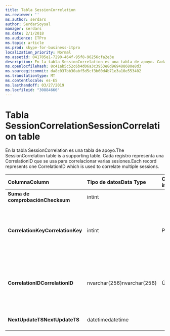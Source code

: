 ```yaml
---
title: Tabla SessionCorrelation
ms.reviewer: ''
ms.author: serdars
author: SerdarSoysal
manager: serdars
ms.date: 2/1/2018
ms.audience: ITPro
ms.topic: article
ms.prod: skype-for-business-itpro
localization_priority: Normal
ms.assetid: 041705e1-7290-464f-95f8-96256cfa2e3e
description: En la tabla SessionCorrelation es una tabla de apoyo. Cada registro representa una CorrelationID que se usa para correlacionar varias sesiones.
ms.openlocfilehash: 8c41ab5c52c6b4d06a3c3953e8d969488680e8d3
ms.sourcegitcommit: da8c037bb30abf5d5cf3b60d4b71e3a10e553402
ms.translationtype: MT
ms.contentlocale: es-ES
ms.lasthandoff: 03/27/2019
ms.locfileid: "30884666"
---
```

# <a name="sessioncorrelation-table"></a><span data-ttu-id="bbbf7-104">Tabla SessionCorrelation</span><span class="sxs-lookup"><span data-stu-id="bbbf7-104">SessionCorrelation table</span></span>
 
<span data-ttu-id="bbbf7-105">En la tabla SessionCorrelation es una tabla de apoyo.</span><span class="sxs-lookup"><span data-stu-id="bbbf7-105">The SessionCorrelation table is a supporting table.</span></span> <span data-ttu-id="bbbf7-106">Cada registro representa una CorrelationID que se usa para correlacionar varias sesiones.</span><span class="sxs-lookup"><span data-stu-id="bbbf7-106">Each record represents one CorrelationID which is used to correlate multiple sessions.</span></span> 
  
|<span data-ttu-id="bbbf7-107">**Columna**</span><span class="sxs-lookup"><span data-stu-id="bbbf7-107">**Column**</span></span>|<span data-ttu-id="bbbf7-108">**Tipo de datos**</span><span class="sxs-lookup"><span data-stu-id="bbbf7-108">**Data Type**</span></span>|<span data-ttu-id="bbbf7-109">**Clave o índice**</span><span class="sxs-lookup"><span data-stu-id="bbbf7-109">**Key/Index**</span></span>|<span data-ttu-id="bbbf7-110">**Detalles**</span><span class="sxs-lookup"><span data-stu-id="bbbf7-110">**Details**</span></span>|
|:-----|:-----|:-----|:-----|
|<span data-ttu-id="bbbf7-111">**Suma de comprobación**</span><span class="sxs-lookup"><span data-stu-id="bbbf7-111">**Checksum**</span></span> <br/> |<span data-ttu-id="bbbf7-112">int</span><span class="sxs-lookup"><span data-stu-id="bbbf7-112">int</span></span>  <br/> |||
|<span data-ttu-id="bbbf7-113">**CorrelationKey**</span><span class="sxs-lookup"><span data-stu-id="bbbf7-113">**CorrelationKey**</span></span> <br/> |<span data-ttu-id="bbbf7-114">int</span><span class="sxs-lookup"><span data-stu-id="bbbf7-114">int</span></span>  <br/> |<span data-ttu-id="bbbf7-115">Primary</span><span class="sxs-lookup"><span data-stu-id="bbbf7-115">Primary</span></span>  <br/> |<span data-ttu-id="bbbf7-116">Número único que identifica este / servidor de conferencia A/v.</span><span class="sxs-lookup"><span data-stu-id="bbbf7-116">Unique number identifying this A/V Conferencing Server.</span></span>  <br/> |
|<span data-ttu-id="bbbf7-117">**CorrelationID**</span><span class="sxs-lookup"><span data-stu-id="bbbf7-117">**CorrelationID**</span></span> <br/> |<span data-ttu-id="bbbf7-118">nvarchar(256)</span><span class="sxs-lookup"><span data-stu-id="bbbf7-118">nvarchar(256)</span></span>  <br/> |<span data-ttu-id="bbbf7-119">Único</span><span class="sxs-lookup"><span data-stu-id="bbbf7-119">Unique</span></span>  <br/> |<span data-ttu-id="bbbf7-120">Las sesiones correlacionadas tendrán el mismo identificador de correlación.</span><span class="sxs-lookup"><span data-stu-id="bbbf7-120">Sessions that are correlated will have the same correlation ID.</span></span>  <br/> |
|<span data-ttu-id="bbbf7-121">**NextUpdateTS**</span><span class="sxs-lookup"><span data-stu-id="bbbf7-121">**NextUpdateTS**</span></span> <br/> |<span data-ttu-id="bbbf7-122">datetime</span><span class="sxs-lookup"><span data-stu-id="bbbf7-122">datetime</span></span>  <br/> | <br/> |<span data-ttu-id="bbbf7-123">Sólo para uso interno.</span><span class="sxs-lookup"><span data-stu-id="bbbf7-123">For internal use only.</span></span>  <br/> |
   

